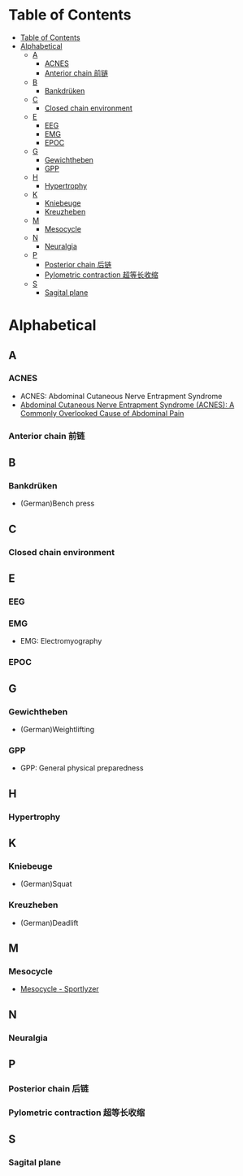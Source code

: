 # Table of Contents
- [Table of Contents](#table-of-contents)
- [Alphabetical](#alphabetical)
  - [A](#a)
    - [ACNES](#acnes)
    - [Anterior chain 前链](#anterior-chain-前链)
  - [B](#b)
    - [Bankdrüken](#bankdrüken)
  - [C](#c)
    - [Closed chain environment](#closed-chain-environment)
  - [E](#e)
    - [EEG](#eeg)
    - [EMG](#emg)
    - [EPOC](#epoc)
  - [G](#g)
    - [Gewichtheben](#gewichtheben)
    - [GPP](#gpp)
  - [H](#h)
    - [Hypertrophy](#hypertrophy)
  - [K](#k)
    - [Kniebeuge](#kniebeuge)
    - [Kreuzheben](#kreuzheben)
  - [M](#m)
    - [Mesocycle](#mesocycle)
  - [N](#n)
    - [Neuralgia](#neuralgia)
  - [P](#p)
    - [Posterior chain 后链](#posterior-chain-后链)
    - [Pylometric contraction 超等长收缩](#pylometric-contraction-超等长收缩)
  - [S](#s)
    - [Sagital plane](#sagital-plane)
# Alphabetical
## A
### ACNES
- ACNES: Abdominal Cutaneous Nerve Entrapment Syndrome
- [Abdominal Cutaneous Nerve Entrapment Syndrome (ACNES): A Commonly Overlooked Cause of Abdominal Pain](https://www.ncbi.nlm.nih.gov/pmc/articles/PMC6220638/#:~:text=Symptoms%20of%20ACNES%20can%20be,%2C%20bends%2C%20or%20sits%20up.)

### Anterior chain 前链

## B
### Bankdrüken
- (German)Bench press

## C
### Closed chain environment
## E
### EEG
### EMG
- EMG: Electromyography

### EPOC

## G
### Gewichtheben
- (German)Weightlifting
### GPP
- GPP: General physical preparedness

## H
### Hypertrophy
## K
### Kniebeuge
- (German)Squat
### Kreuzheben
- (German)Deadlift

## M
### Mesocycle
- [Mesocycle - Sportlyzer](https://academy.sportlyzer.com/wiki/mesocycle/#:~:text=Mesocycle%20is%20a%20training%20phase,that%20should%20be%20developed.)

## N
### Neuralgia

## P
### Posterior chain 后链
### Pylometric contraction 超等长收缩

## S
### Sagital plane